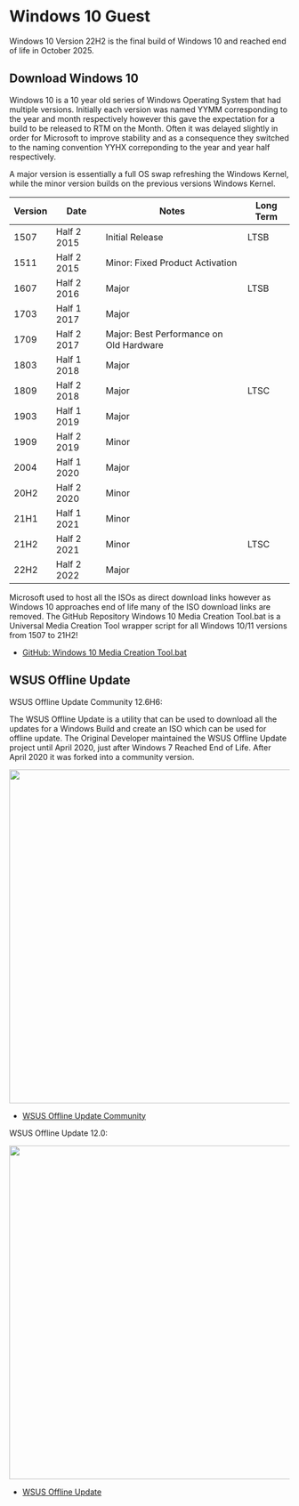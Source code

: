 # Windows 10 Guest

Windows 10 Version 22H2 is the final build of Windows 10 and reached end of life in October 2025.

## Download Windows 10

Windows 10 is a 10 year old series of Windows Operating System that had multiple versions. Initially each version was named YYMM corresponding to the year and month respectively however this gave the expectation for a build to be released to RTM on the Month. Often it was delayed slightly in order for Microsoft to improve stability and as a consequence they switched to the naming convention YYHX correponding to the year and year half respectively.

A major version is essentially a full OS swap refreshing the Windows Kernel, while the minor version builds on the previous versions Windows Kernel.

|Version|Date|Notes|Long Term|
|---|---|---|---|
|1507|Half 2 2015|Initial Release|LTSB|
|1511|Half 2 2015|Minor: Fixed Product Activation||
|1607|Half 2 2016|Major|LTSB|
|1703|Half 1 2017|Major||
|1709|Half 2 2017|Major: Best Performance on Old Hardware||
|1803|Half 1 2018|Major||
|1809|Half 2 2018|Major|LTSC|
|1903|Half 1 2019|Major||
|1909|Half 2 2019|Minor||
|2004|Half 1 2020|Major||
|20H2|Half 2 2020|Minor||
|21H1|Half 1 2021|Minor||
|21H2|Half 2 2021|Minor|LTSC|
|22H2|Half 2 2022|Major||

Microsoft used to host all the ISOs as direct download links however as Windows 10 approaches end of life many of the ISO download links are removed. The GitHub Repository Windows 10 Media Creation Tool.bat is a Universal Media Creation Tool wrapper script for all Windows 10/11 versions from 1507 to 21H2!

* [GitHub: Windows 10 Media Creation Tool.bat](https://github.com/AveYo/MediaCreationTool.bat)

## WSUS Offline Update

WSUS Offline Update Community 12.6H6:

The WSUS Offline Update is a utility that can be used to download all the updates for a Windows Build and create an ISO which can be used for offline update. The Original Developer maintained the WSUS Offline Update project until April 2020, just after Windows 7 Reached End of Life. After April 2020 it was forked into a community version.

<img src="https://github.com/user-attachments/assets/b9519a7c-4fa5-4de8-8475-d524f4f412b7" width="600"/>

* [WSUS Offline Update Community](https://gitlab.com/wsusoffline/wsusoffline/-/releases)

WSUS Offline Update 12.0:

<img src="https://github.com/user-attachments/assets/14fd73bc-c36b-46b3-b525-ac69e8b8f8e2" width="600"/>

* [WSUS Offline Update](https://download.wsusoffline.net/)







